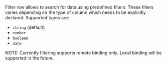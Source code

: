 Filter row allows to search for data using predefined filters. These filters varies depending on the type of
column which needs to be explicitly declared. Supported types are:
* `string` (default)
* `number`
* `boolean`
* `date`

NOTE: Currently filtering supports remote binding only. Local binding will be supported in the future.